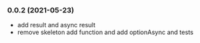 ### **0.0.2** (2021-05-23)  
  
- add result and async result  
- remove skeleton add function and add optionAsync and tests    
  
